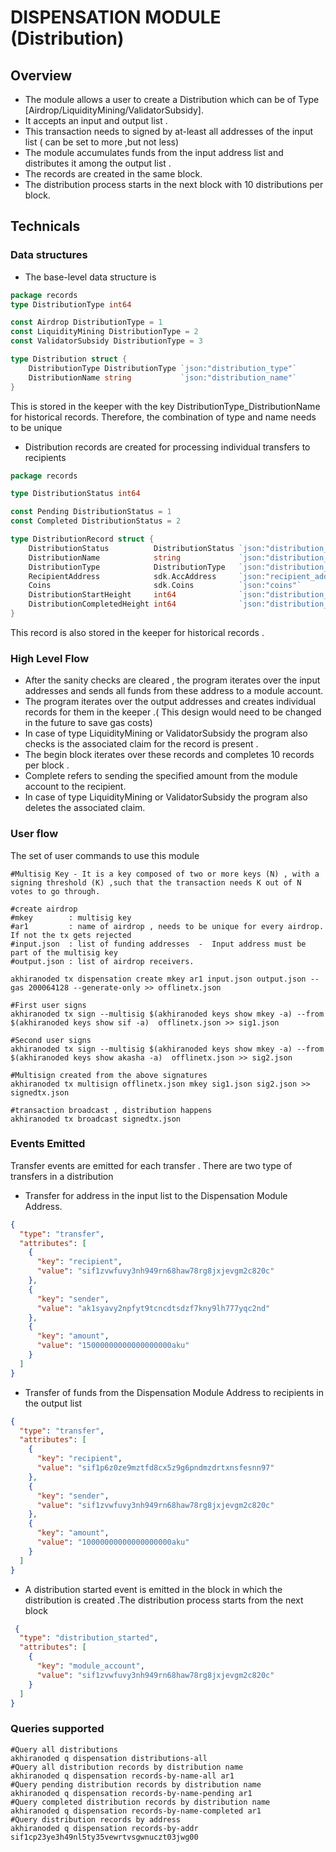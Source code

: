 # DISPENSATION MODULE (Distribution)

## Overview
- The module allows a user to create a Distribution which can be of Type [Airdrop/LiquidityMining/ValidatorSubsidy]. 
- It accepts an input and output list .
- This transaction needs to signed by at-least all addresses of the input list ( can be set to more ,but not less)
- The module accumulates  funds from  the input address list and distributes it among the output list .
- The records are created in the same block.
- The distribution process starts in the next block with 10 distributions per block.



## Technicals 
### Data structures
 - The base-level data structure is 
```go
package records
type DistributionType int64

const Airdrop DistributionType = 1
const LiquidityMining DistributionType = 2
const ValidatorSubsidy DistributionType = 3

type Distribution struct {
    DistributionType DistributionType `json:"distribution_type"`
    DistributionName string           `json:"distribution_name"`
}
```
This is stored in the keeper with the key DistributionType_DistributionName for historical records. Therefore, the combination of type and name needs to be unique

- Distribution records are created for processing individual transfers to recipients

```go
package records

type DistributionStatus int64

const Pending DistributionStatus = 1
const Completed DistributionStatus = 2

type DistributionRecord struct {
	DistributionStatus          DistributionStatus `json:"distribution_status"`
	DistributionName            string             `json:"distribution_name"`
	DistributionType            DistributionType   `json:"distribution_type"`
	RecipientAddress            sdk.AccAddress     `json:"recipient_address"`
	Coins                       sdk.Coins          `json:"coins"`
	DistributionStartHeight     int64              `json:"distribution_start_height"`
	DistributionCompletedHeight int64              `json:"distribution_completed_height"`
}
```
This record is also stored in the keeper for historical records .

### High Level Flow
- After the sanity checks are cleared , the program iterates over the input addresses and sends all funds from these address to a module account.
- The program iterates over the output addresses and creates individual records for them in the keeper .( This design would need to be changed in the future to save gas costs)
- In case of type LiquidityMining or ValidatorSubsidy the program also checks is the associated claim for the record is present .
- The begin block iterates over these records and completes 10 records per block .
- Complete refers to sending the specified amount from the  module account to the recipient.
- In case of type LiquidityMining or ValidatorSubsidy the program also deletes the associated claim.


### User flow 
 The set of user commands to use this module 
```shell
#Multisig Key - It is a key composed of two or more keys (N) , with a signing threshold (K) ,such that the transaction needs K out of N votes to go through.

#create airdrop
#mkey        : multisig key
#ar1         : name of airdrop , needs to be unique for every airdrop. If not the tx gets rejected
#input.json  : list of funding addresses  -  Input address must be part of the multisig key
#output.json : list of airdrop receivers.

akhiranoded tx dispensation create mkey ar1 input.json output.json --gas 200064128 --generate-only >> offlinetx.json

#First user signs
akhiranoded tx sign --multisig $(akhiranoded keys show mkey -a) --from $(akhiranoded keys show sif -a)  offlinetx.json >> sig1.json

#Second user signs
akhiranoded tx sign --multisig $(akhiranoded keys show mkey -a) --from $(akhiranoded keys show akasha -a)  offlinetx.json >> sig2.json

#Multisign created from the above signatures
akhiranoded tx multisign offlinetx.json mkey sig1.json sig2.json >> signedtx.json

#transaction broadcast , distribution happens
akhiranoded tx broadcast signedtx.json
```

### Events Emitted 
Transfer events are emitted for each transfer . There are two type of transfers in a distribution
- Transfer for address in the input list to the Dispensation Module Address.

```json
{
  "type": "transfer",
  "attributes": [
    {
      "key": "recipient",
      "value": "sif1zvwfuvy3nh949rn68haw78rg8jxjevgm2c820c"
    },
    {
      "key": "sender",
      "value": "ak1syavy2npfyt9tcncdtsdzf7kny9lh777yqc2nd"
    },
    {
      "key": "amount",
      "value": "15000000000000000000aku"
    }
  ]
}
```
- Transfer of funds from the Dispensation Module Address to recipients in the output list
```json
{
  "type": "transfer",
  "attributes": [
    {
      "key": "recipient",
      "value": "sif1p6z0ze9mztfd8cx5z9g6pndmzdrtxnsfesnn97"
    },
    {
      "key": "sender",
      "value": "sif1zvwfuvy3nh949rn68haw78rg8jxjevgm2c820c"
    },
    {
      "key": "amount",
      "value": "10000000000000000000aku"
    }
  ]
}
```


- A distribution started event is emitted in the block in which the distribution is created .The distribution process starts from the next block
```json
 {
  "type": "distribution_started",
  "attributes": [
    {
      "key": "module_account",
      "value": "sif1zvwfuvy3nh949rn68haw78rg8jxjevgm2c820c"
    }
  ]
}
```


### Queries supported
```shell
#Query all distributions
akhiranoded q dispensation distributions-all
#Query all distribution records by distribution name 
akhiranoded q dispensation records-by-name-all ar1
#Query pending distribution records by distribution name 
akhiranoded q dispensation records-by-name-pending ar1
#Query completed distribution records by distribution name
akhiranoded q dispensation records-by-name-completed ar1
#Query distribution records by address
akhiranoded q dispensation records-by-addr sif1cp23ye3h49nl5ty35vewrtvsgwnuczt03jwg00
```
